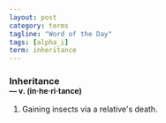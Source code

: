 ```yaml
---
layout: post
category: terms
tagline: "Word of the Day"
tags: [alpha_i]
term: inheritance
---
```


<h3>Inheritance<br/> <small>&mdash; v. (in<span>&middot;</span>he<span>&middot;</span>ri<span>&middot;</span>tance)</small></h3>
<p><ol><li>Gaining insects via a relative's death.</li>
</ol></p>
